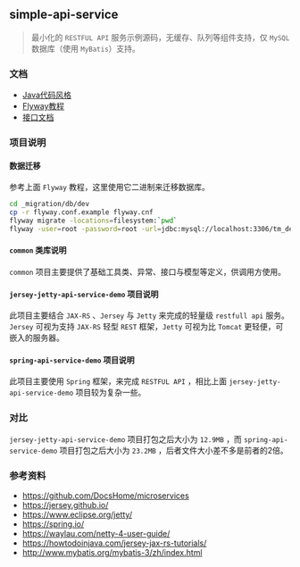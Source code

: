 simple-api-service
-----

>   最小化的 `RESTFUL API` 服务示例源码，无缓存、队列等组件支持，仅 `MySQL` 数据库（使用 `MyBatis`）支持。 


### 文档

- [Java代码风格](_docs/CodeStyle.md)
- [Flyway教程](_docs/Flyway.md)
- [接口文档](_docs/api.md)

### 项目说明

#### 数据迁移

参考上面 `Flyway` 教程，这里使用它二进制来迁移数据库。

```bash
cd _migration/db/dev
cp -r flyway.conf.example flyway.cnf
flyway migrate -locations=filesystem:`pwd`
flyway -user=root -password=root -url=jdbc:mysql://localhost:3306/tm_demo_dev -locations=filesystem:`pwd` migrate
```

#### `common` 类库说明

`common` 项目主要提供了基础工具类、异常、接口与模型等定义，供调用方使用。

#### `jersey-jetty-api-service-demo` 项目说明

此项目主要结合 `JAX-RS` 、`Jersey` 与 `Jetty` 来完成的轻量级 `restfull api` 服务。`Jersey` 可视为支持 `JAX-RS` 轻型 `REST` 框架，`Jetty` 可视为比 `Tomcat` 更轻便，可嵌入的服务器。

#### `spring-api-service-demo` 项目说明

此项目主要使用 `Spring` 框架，来完成 `RESTFUL API` ，相比上面 `jersey-jetty-api-service-demo` 项目较为复杂一些。

### 对比

`jersey-jetty-api-service-demo` 项目打包之后大小为 `12.9MB` ，而 `spring-api-service-demo` 项目打包之后大小为 `23.2MB` ，后者文件大小差不多是前者的2倍。

### 参考资料

- https://github.com/DocsHome/microservices
- https://jersey.github.io/
- https://www.eclipse.org/jetty/
- https://spring.io/
- https://waylau.com/netty-4-user-guide/
- https://howtodoinjava.com/jersey-jax-rs-tutorials/
- http://www.mybatis.org/mybatis-3/zh/index.html